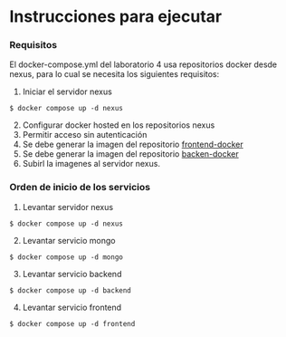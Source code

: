 # Instrucciones para ejecutar

### Requisitos
El docker-compose.yml del laboratorio 4 usa repositorios docker desde nexus, para lo cual se necesita los siguientes requisitos:

1. Iniciar el servidor nexus
```
$ docker compose up -d nexus
```
2. Configurar docker hosted en los repositorios nexus
3. Permitir acceso sin autenticación
4. Se debe generar la imagen del repositorio [frontend-docker](https://github.com/stephanieLQ/frontend-docker)
5. Se debe generar la imagen del repositorio [backen-docker](https://github.com/stephanieLQ/backend-docker)
6. Subirl la imagenes al servidor nexus.

### Orden de inicio de los servicios
1. Levantar servidor nexus
```
$ docker compose up -d nexus
```
2. Levantar servicio mongo
```
$ docker compose up -d mongo
```
3. Levantar servicio backend
```
$ docker compose up -d backend
```
4. Levantar servicio frontend
```
$ docker compose up -d frontend
```